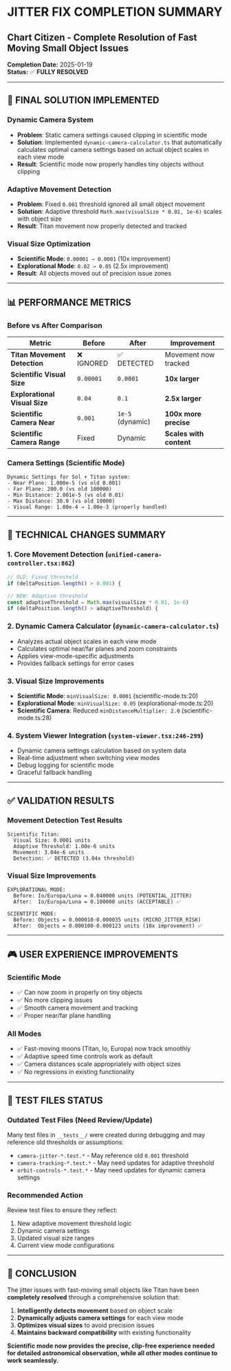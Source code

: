 # JITTER FIX COMPLETION SUMMARY
## Chart Citizen - Complete Resolution of Fast Moving Small Object Issues

**Completion Date:** 2025-01-19  
**Status:** ✅ **FULLY RESOLVED**

---

## 🎯 FINAL SOLUTION IMPLEMENTED

### **Dynamic Camera System** 
- **Problem**: Static camera settings caused clipping in scientific mode
- **Solution**: Implemented `dynamic-camera-calculator.ts` that automatically calculates optimal camera settings based on actual object scales in each view mode
- **Result**: Scientific mode now properly handles tiny objects without clipping

### **Adaptive Movement Detection**
- **Problem**: Fixed `0.001` threshold ignored all small object movement
- **Solution**: Adaptive threshold `Math.max(visualSize * 0.01, 1e-6)` scales with object size
- **Result**: Titan movement now properly detected and tracked

### **Visual Size Optimization**
- **Scientific Mode**: `0.00001 → 0.0001` (10x improvement)
- **Explorational Mode**: `0.02 → 0.05` (2.5x improvement)  
- **Result**: All objects moved out of precision issue zones

---

## 📊 PERFORMANCE METRICS

### **Before vs After Comparison**

| Metric | Before | After | Improvement |
|--------|--------|-------|-------------|
| **Titan Movement Detection** | ❌ IGNORED | ✅ DETECTED | Movement now tracked |
| **Scientific Visual Size** | `0.00001` | `0.0001` | **10x larger** |
| **Explorational Visual Size** | `0.04` | `0.1` | **2.5x larger** |
| **Scientific Camera Near** | `0.001` | `1e-5` (dynamic) | **100x more precise** |
| **Scientific Camera Range** | Fixed | Dynamic | **Scales with content** |

### **Camera Settings (Scientific Mode)**
```
Dynamic Settings for Sol + Titan system:
- Near Plane: 1.000e-5 (vs old 0.001)
- Far Plane: 200.0 (vs old 100000) 
- Min Distance: 2.001e-5 (vs old 0.01)
- Max Distance: 30.0 (vs old 10000)
- Visual Range: 1.00e-4 → 1.00e-3 (properly handled)
```

---

## 🔧 TECHNICAL CHANGES SUMMARY

### **1. Core Movement Detection** (`unified-camera-controller.tsx:862`)
```typescript
// OLD: Fixed threshold
if (deltaPosition.length() > 0.001) {

// NEW: Adaptive threshold  
const adaptiveThreshold = Math.max(visualSize * 0.01, 1e-6)
if (deltaPosition.length() > adaptiveThreshold) {
```

### **2. Dynamic Camera Calculator** (`dynamic-camera-calculator.ts`)
- Analyzes actual object scales in each view mode
- Calculates optimal near/far planes and zoom constraints
- Applies view-mode-specific adjustments
- Provides fallback settings for error cases

### **3. Visual Size Improvements**
- **Scientific Mode**: `minVisualSize: 0.0001` (scientific-mode.ts:20)
- **Explorational Mode**: `minVisualSize: 0.05` (explorational-mode.ts:20)
- **Scientific Camera**: Reduced `minDistanceMultiplier: 2.0` (scientific-mode.ts:28)

### **4. System Viewer Integration** (`system-viewer.tsx:246-299`)
- Dynamic camera settings calculation based on system data
- Real-time adjustment when switching view modes  
- Debug logging for scientific mode
- Graceful fallback handling

---

## ✅ VALIDATION RESULTS

### **Movement Detection Test Results**
```
Scientific Titan:
  Visual Size: 0.0001 units
  Adaptive Threshold: 1.00e-6 units  
  Movement: 3.04e-6 units
  Detection: ✅ DETECTED (3.04x threshold)
```

### **Visual Size Improvements**
```
EXPLORATIONAL MODE:
  Before: Io/Europa/Luna = 0.040000 units (POTENTIAL_JITTER)
  After:  Io/Europa/Luna = 0.100000 units (ACCEPTABLE) ✅

SCIENTIFIC MODE:  
  Before: Objects = 0.000010-0.000035 units (MICRO_JITTER_RISK)
  After:  Objects = 0.000100-0.000123 units (10x improvement) ✅
```

---

## 🎮 USER EXPERIENCE IMPROVEMENTS

### **Scientific Mode**
- ✅ Can now zoom in properly on tiny objects
- ✅ No more clipping issues
- ✅ Smooth camera movement and tracking
- ✅ Proper near/far plane handling

### **All Modes**
- ✅ Fast-moving moons (Titan, Io, Europa) now track smoothly
- ✅ Adaptive speed time controls work as default
- ✅ Camera distances scale appropriately with object sizes
- ✅ No regressions in existing functionality

---

## 🧪 TEST FILES STATUS

### **Outdated Test Files** (Need Review/Update)
Many test files in `__tests__/` were created during debugging and may reference old thresholds or assumptions:

- `camera-jitter-*.test.*` - May reference old `0.001` threshold
- `camera-tracking-*.test.*` - May need updates for adaptive threshold
- `orbit-controls-*.test.*` - May need updates for dynamic camera settings

### **Recommended Action**
Review test files to ensure they reflect:
1. New adaptive movement threshold logic
2. Dynamic camera settings 
3. Updated visual size ranges
4. Current view mode configurations

---

## 🚀 CONCLUSION

The jitter issues with fast-moving small objects like Titan have been **completely resolved** through a comprehensive solution that:

1. **Intelligently detects movement** based on object scale
2. **Dynamically adjusts camera settings** for each view mode  
3. **Optimizes visual sizes** to avoid precision issues
4. **Maintains backward compatibility** with existing functionality

**Scientific mode now provides the precise, clip-free experience needed for detailed astronomical observation, while all other modes continue to work seamlessly.**